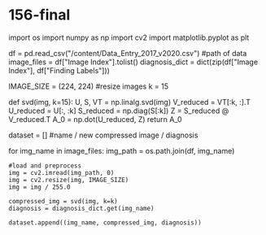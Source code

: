 # 156-final
import os
import numpy as np
import cv2
import matplotlib.pyplot as plt


df = pd.read_csv("/content/Data_Entry_2017_v2020.csv")  #path of data
image_files = df["Image Index"].tolist()
diagnosis_dict = dict(zip(df["Image Index"], df["Finding Labels"]))

IMAGE_SIZE = (224, 224)  #resize images
k = 15  

def svd(img, k=15):
    U, S, VT = np.linalg.svd(img)
    V_reduced = VT[:k, :].T
    U_reduced = U[:, :k]
    S_reduced = np.diag(S[:k])
    Z = S_reduced @ V_reduced.T
    A_0 = np.dot(U_reduced, Z)
    return A_0  

dataset = []  #name / new compressed image / diagnosis

for img_name in image_files:
    img_path = os.path.join(df, img_name)

    #load and preprocess
    img = cv2.imread(img_path, 0)
    img = cv2.resize(img, IMAGE_SIZE)
    img = img / 255.0  

    compressed_img = svd(img, k=k)
    diagnosis = diagnosis_dict.get(img_name)
    
    dataset.append((img_name, compressed_img, diagnosis))